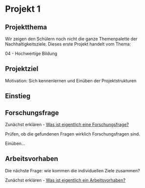 # Projekt 1

## Projektthema

Wir zeigen den Schülern noch nicht die ganze Themenpalette der Nachhaltigkeitsziele. Dieses erste Projekt handelt vom Thema:

04 - Hochwertige Bildung

## Projektziel

Motivation: Sich kennenlernen und Einüben der Projektstrukturen

## Einstieg



## Forschungsfrage 

Zunächst erklären - [Was ist eigentlich eine Forschungsfrage?](../../wiki/definitionen/forschungsfrage.md)

Prüfen, ob die gefundenen Fragen wirklich Forschungsfragen sind. 

Einüben...

## Arbeitsvorhaben

Die nächste Frage: wie kommen die individuellen Ziele zusammen?

Zunächst erklären - [Was ist eigentlich ein Arbeitsvorhaben?](../../wiki/definitionen/arbeitsvorhaben.md)





